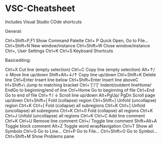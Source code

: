 # VSC-Cheatsheet
Includes Visual Studio COde shortcuts






General: 


Ctrl+Shift+P,F1      Show Command Palette
Ctrl+ P              Quick Open, Go to File...
Ctrl+Shift+N         New window/instance
Ctrl+Shift+W         Close window/instance
Ctrl+,               User Settings
Ctrl+K Ctrl+S        Keyboard Shortcuts



Basicediting:


Ctrl+X               Cut line (empty selection)
Ctrl+C               Copy line (empty selection)
Alt+↑/ ↓             Move line up/down
Shift+Alt+↓/↑        Copy line up/down
Ctrl+Shift+K         Delete line
Ctrl+Enter           Insert line below
Ctrl+Shift+Enter     Insert line aboveC
trl+Shift+\          Jump to matching bracket
Ctrl+']'/'['         Indent/outdent lineHome/ EndGo to beginning/end of line
Ctrl+Home            Go to beginning of file
Ctrl+End             Go to end of file
Ctrl+↑/ ↓            Scroll line up/down
Alt+PgUp/ PgDn       Scroll page up/down
Ctrl+Shift+[         Fold (collapse) region
Ctrl+Shift+]         Unfold (uncollapse) region
Ctrl+K Ctrl+[        Fold (collapse) all subregions
Ctrl+K Ctrl+]        Unfold (uncollapse) all subregions
Ctrl+K Ctrl+0        Fold (collapse) all regions
Ctrl+K Ctrl+J        Unfold (uncollapse) all regions
Ctrl+K Ctrl+C        Add line comment
Ctrl+K Ctrl+U        Remove line comment
Ctrl+/               Toggle line comment
Shift+Alt+A          Toggle block comment
Alt+Z                Toggle word wrapNavigation
Ctrl+T               Show all Symbols
Ctrl+G               Go to Line...
Ctrl+P               Go to File...
Ctrl+Shift+O         Go to Symbol...
Ctrl+Shift+M         Show Problems pane
